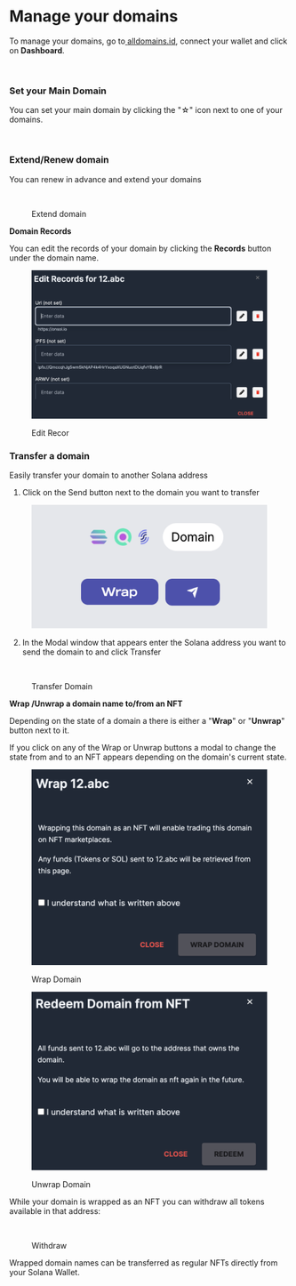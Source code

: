 # Manage your domains

To manage your domains, go to[ ](https://abc.onsol.io/)[alldomains.id](https://alldomains.id/), connect your wallet and click on **Dashboard**.

<figure><img src="https://lh6.googleusercontent.com/3vEH1lq53wGxMJOni4rBGsmjJlpnqSE3I0kNomXSQ37XR1c6Q5kbHGL3Mx6fB_KPKa0dr9TDvTM1IC3eYCe2hXVb_FBCCcFsKE3uhYApLbwEQ7XnAFJ9_WYdm6qpjb-cXuBWxskOKth-7vlHS_S2FdA" alt=""><figcaption></figcaption></figure>

### **Set your Main Domain**

You can set your main domain by clicking the "☆" icon next to one of your domains.

<figure><img src="https://lh4.googleusercontent.com/eIs-4xCPa0jh-4QLW5DVrQ3klRDGaA3KcIsLaMkOSU49bSuOvjYUBEeog6E5Zr1wGFA6fd9iAZYpv9Bkr6Q22QcvFUI92WLzv06XY97TtsfO96h2XVl999wiCaWUj5zeLbvncg5AjwIeJ2MN5XjAyJ0" alt=""><figcaption></figcaption></figure>

### Extend/Renew domain

You can renew in advance and extend your domains

<figure><img src="https://lh3.googleusercontent.com/wX0l_jlhtrwGoYQgLTQEgKirVRY47h9f-gu1naB8jcZQcfR3YhrZccT6Gp4VN1jzsih_Hpf-lfQ4w1VJBpSVv4yvI9ssqe8s1w_oJgwK38N6RXRMVht40o-L9zpN9hfc29Z858HJiWFd4w5iLWgxzM4" alt=""><figcaption><p>Extend domain</p></figcaption></figure>

**Domain Records**

You can edit the records of your domain by clicking the **Records** button under the domain name.

<figure><img src="../.gitbook/assets/records.png" alt=""><figcaption><p>Edit Recor</p></figcaption></figure>

### Transfer a domain

Easily transfer your domain to another Solana address

1. Click on the Send button next to the domain you want to transfer

<figure><img src="../.gitbook/assets/Screenshot 2023-08-03 at 19.24.43.png" alt=""><figcaption></figcaption></figure>

2. In the Modal window that appears enter the Solana address you want to send the domain to and click Transfer

<figure><img src="https://lh5.googleusercontent.com/ursFTHYHZN7MPUCp3vWo7fBILOwkyrglu1FwoOtneiSVG2i6vbJmrJ76Z-yqYDMmTvp7Hx5HZyAUdIbPssSDRZBVR0ly72fG85ASWqZ-SW9M9EBeDDeja2EFmTGSsN9Ipnhs4D0-k6ChIhYBnn1fHuw" alt=""><figcaption><p>Transfer Domain</p></figcaption></figure>

**Wrap /Unwrap a domain name to/from an NFT**

Depending on the state of a domain a there is either a "**Wrap**" or "**Unwrap**" button next to it.

If you click on any of the Wrap or Unwrap buttons a modal to change the state from and to an NFT appears depending on the domain's current state.

<figure><img src="../.gitbook/assets/1pCnKD3Ru9JyS4obuEzTTpsTBJTYrczJ_tOpEST72.png" alt=""><figcaption><p>Wrap Domain</p></figcaption></figure>

<figure><img src="../.gitbook/assets/1fFFX7TDPhCLYr6JFKehIHBgzBW6YhREsB-hz9cSC.png" alt=""><figcaption><p>Unwrap Domain</p></figcaption></figure>

While your domain is wrapped as an NFT you can withdraw all tokens available in that address:

<figure><img src="https://lh3.googleusercontent.com/862LDsg819CZXHvxyx0egg7wI_-GMouaQ8LKPbNFY55mYuDPIskaIS0b-zez0k1yoCMCooUX5xKAL04P2lTkpSWg8eWhiE9yDkBpPg21Jm-Sgh_JaLXxUn1o4yPT3m7cMdCEG1fh3_wDgctTHYFi7Es" alt=""><figcaption><p>Withdraw</p></figcaption></figure>

Wrapped domain names can be transferred as regular NFTs directly from your Solana Wallet.

